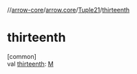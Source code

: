 //[arrow-core](../../../index.md)/[arrow.core](../index.md)/[Tuple21](index.md)/[thirteenth](thirteenth.md)

# thirteenth

[common]\
val [thirteenth](thirteenth.md): [M](index.md)
